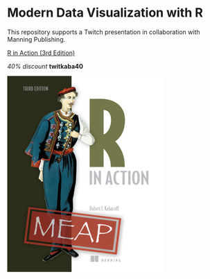 # Modern Data Visualization with R
This repository supports a Twitch presentation in collaboration with Manning Publishing.

[R in Action (3rd Edition)](http://mng.bz/5p9O)

*40% discount* **twitkaba40**

![R in Action](Kabacoff-R-3ed-MEAP-HI.png)
